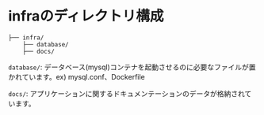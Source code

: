 # infraのディレクトリ構成

```terminal:ディレクトリ構造
├── infra/
    ├── database/
    ├── docs/
```

`database/`: データベース(mysql)コンテナを起動させるのに必要なファイルが置かれています。ex) mysql.conf、Dockerfile

`docs/`: アプリケーションに関するドキュメンテーションのデータが格納されています。
